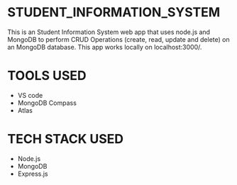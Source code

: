 # STUDENT_INFORMATION_SYSTEM
This is an Student Information System web app that uses node.js and MongoDB to perform CRUD Operations (create, read, update and delete)  on an MongoDB database. This app works locally on localhost:3000/.


# TOOLS USED

* VS code
* MongoDB Compass
* Atlas


# TECH STACK USED

* Node.js
* MongoDB
* Express.js
